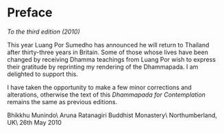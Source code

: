 Preface
=======

*To the third edition (2010)*

This year Luang Por Sumedho has announced he will return to Thailand
after thirty-three years in Britain. Some of those whose lives have been
changed by receiving Dhamma teachings from Luang Por wish to express
their gratitude by reprinting my rendering of the Dhammapada. I am
delighted to support this.

I have taken the opportunity to make a few minor corrections and
alterations, otherwise the text of this *Dhammapada for Contemplation*
remains the same as previous editions.

Bhikkhu Munindo\\
Aruna Ratanagiri Buddhist Monastery\\
Northumberland, UK\\
26th May 2010
